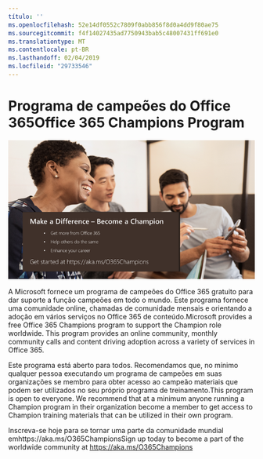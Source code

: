 ```yaml
---
título: ''
ms.openlocfilehash: 52e14df0552c7809f0abb856f8d0a4dd9f80ae75
ms.sourcegitcommit: f4f14027435ad7750943bab5c48007431ff691e0
ms.translationtype: MT
ms.contentlocale: pt-BR
ms.lasthandoff: 02/04/2019
ms.locfileid: "29733546"
---
```

# <a name="office-365-champions-program"></a><span data-ttu-id="4adb0-102">Programa de campeões do Office 365</span><span class="sxs-lookup"><span data-stu-id="4adb0-102">Office 365 Champions Program</span></span> 

![fazer uma diferença se tornar um campeão](media/makeadifference.png)

<span data-ttu-id="4adb0-p101">A Microsoft fornece um programa de campeões do Office 365 gratuito para dar suporte a função campeões em todo o mundo.  Este programa fornece uma comunidade online, chamadas de comunidade mensais e orientando a adoção em vários serviços no Office 365 de conteúdo.</span><span class="sxs-lookup"><span data-stu-id="4adb0-p101">Microsoft provides a free Office 365 Champions program to support the Champion role worldwide.  This program provides an online community, monthly community calls and content driving adoption across a variety of services in Office 365.</span></span>

<span data-ttu-id="4adb0-p102">Este programa está aberto para todos.  Recomendamos que, no mínimo qualquer pessoa executando um programa de campeões em suas organizações se membro para obter acesso ao campeão materiais que podem ser utilizados no seu próprio programa de treinamento.</span><span class="sxs-lookup"><span data-stu-id="4adb0-p102">This program is open to everyone.  We recommend that at a minimum anyone running a Champion program in their organization become a member to get access to Champion training materials that can be utilized in their own program.</span></span> 

<span data-ttu-id="4adb0-108">Inscreva-se hoje para se tornar uma parte da comunidade mundial emhttps://aka.ms/O365Champions</span><span class="sxs-lookup"><span data-stu-id="4adb0-108">Sign up today to become a part of the worldwide community at https://aka.ms/O365Champions</span></span>  
